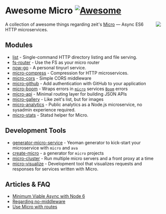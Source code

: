 # Awesome Micro [![Awesome](https://cdn.rawgit.com/sindresorhus/awesome/d7305f38d29fed78fa85652e3a63e154dd8e8829/media/badge.svg)](https://github.com/sindresorhus/awesome)

<img align="right" src="https://camo.githubusercontent.com/67335088cb7b156fb779f6d60635e70780efe714/68747470733a2f2f636c6475702e636f6d2f4a446d6d4858337568462e737667" />

A collection of awesome things regarding zeit's [Micro](https://github.com/zeit/micro) — Async ES6 HTTP microservices.

## Modules

- [list](https://github.com/zeit/list) - Single-command HTTP directory listing and file serving.
- [fs-router](https://github.com/jesseditson/fs-router) - Use the FS as your micro router
- [now-go](https://github.com/amio/now-go) - A personal tinyurl service.
- [micro-compress](https://github.com/joakimbeng/micro-compress) - Compression for HTTP microservices.
- [micro-cors](https://github.com/possibilities/micro-cors) - Simple CORS middleware
- [micro-github](https://github.com/mxstbr/micro-github) - Add authentication with GitHub to your application
- [micro-boom](https://github.com/onbjerg/micro-boom) - Wraps errors in [`micro`](https://github.com/zeit/micro) services [`Boom`](https://github.com/hapijs/boom) errors
- [micro-api](https://github.com/possibilities/micro-api) - Minimal routing layer for building JSON APIs
- [micro-gallery](https://github.com/andreasmcdermott/micro-gallery) - Like zeit's list, but for images
- [micro-analytics](https://github.com/mxstbr/micro-analytics) - Public analytics as a Node.js microservice, no sysadmin experience required.
- [micro-stats](https://github.com/dotcypress/micro-stats) - Statsd helper for Micro.

## Development Tools

- [generator-micro-service](https://github.com/vadimdemedes/generator-micro-service) - Yeoman generator to kick-start your microservice with `micro` and `ava`
- [create-micro](https://github.com/romuloalves/create-micro) - a generator for `micro` projects
- [micro-cluster](https://github.com/zeit/micro-cluster) - Run multiple micro servers and a front proxy at a time
- [micro-visualize](https://github.com/onbjerg/micro-visualize) - Development tool that visualizes requests and responses for services written with Micro.

## Articles & FAQ

- [Minimum Viable Async with Node 6](https://gist.github.com/rauchg/8199de60db48026a6670620a1c33b700)
- [Regarding no-middleware](https://github.com/zeit/micro/issues/8)
- [Use Micro with routes](https://github.com/zeit/micro/issues/16#issuecomment-193518395)
